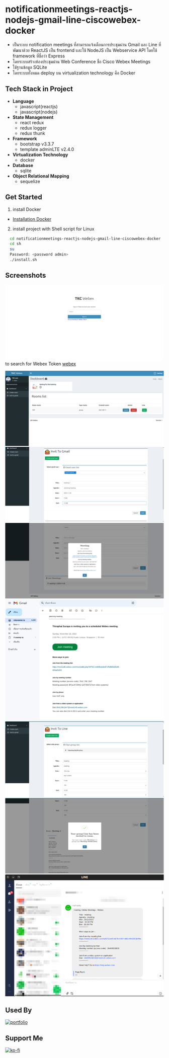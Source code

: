 # notificationmeetings-reactjs-nodejs-gmail-line-ciscowebex-docker

- เป็นระบบ notification meetings ที่สามารถแจ้งเตือนการประชุมผ่าน Gmail และ Line  ที่พัฒนาด้วย ReactJS เป็น frontend และใช้ NodeJS เป็น Webservice API โดยใช้ framework ที่ชื่อว่า Express 
- โดยระบบสร้างห้องประชุมผ่าน Web Conference ชื่อ Cisco Webex Meetings
- ใช้ฐานข้อมูล SQLite 
- โดยระบบทั้งหมด deploy บน virtualization technology คือ Docker

## Tech Stack in Project 

- **Language**
    - javascript(reactjs)
    - javascript(nodejs)
- **State Management**
    - react redux
    - redux logger
    - redux thunk
- **Framework**
    - bootstrap v3.3.7 
    - template adminLTE v2.4.0
- **Virtualization Technology**
    - docker
- **Database**
    - sqlite
- **Object Relational Mapping**
    - sequelize

## Get Started
1. install Docker
- [Installation Docker](https://docs.docker.com/engine/install/)

2. install project with Shell script for Linux

```bash
  cd notificationmeetings-reactjs-nodejs-gmail-line-ciscowebex-docker
  cd sh
  su
  Password: <password admin>
  ./install.sh 
```

## Screenshots
![App Screenshot](./screenshots/login.png)
to search for Webex Token [webex](https://developer.webex.com/docs/getting-started)

![App Screenshot](./screenshots/main.png)
![App Screenshot](./screenshots/invit_to_gmail.png)
![App Screenshot](./screenshots/detail_invit_to_gmail.png)
![App Screenshot](./screenshots/gmail.png)
![App Screenshot](./screenshots/invit_to_line.png)
![App Screenshot](./screenshots/detail_invit_to_line2.png)
![App Screenshot](./screenshots/line.png)

## Used By
[![portfolio](https://img.shields.io/badge/my_portfolio-000?style=for-the-badge&logo=ko-fi&logoColor=white)](https://github.com/TopThiraphat)

## Support Me
[![ko-fi](https://ko-fi.com/img/githubbutton_sm.svg)](https://ko-fi.com/R5R0RDJVK)














